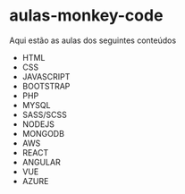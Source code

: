 # aulas-monkey-code
Aqui estão as aulas dos seguintes conteúdos
- HTML
- CSS
- JAVASCRIPT
- BOOTSTRAP
- PHP
- MYSQL 
- SASS/SCSS
- NODEJS
- MONGODB
- AWS
- REACT
- ANGULAR
- VUE
- AZURE
